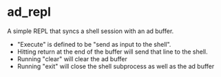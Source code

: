 # ad_repl

A simple REPL that syncs a shell session with an ad buffer.

  - "Execute" is defined to be "send as input to the shell".
  - Hitting return at the end of the buffer will send that line to the shell.
  - Running "clear" will clear the ad buffer
  - Running "exit" will close the shell subprocess as well as the ad buffer

